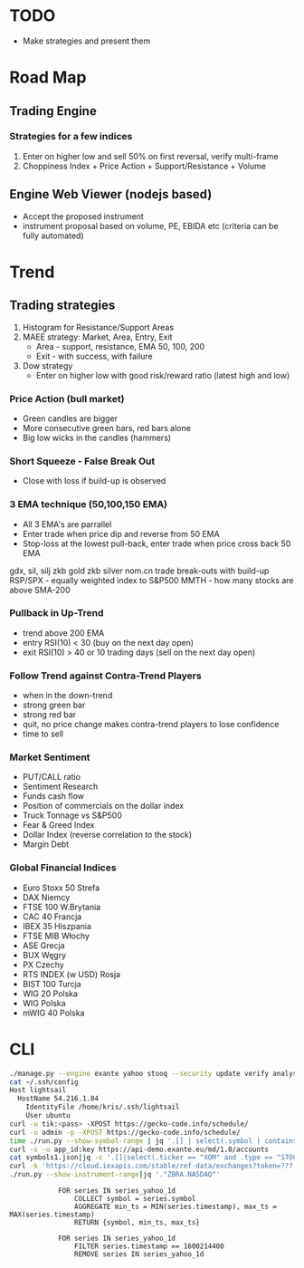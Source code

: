 
# TODO

- Make strategies and present them

# Road Map

## Trading Engine

### Strategies for a few indices
1. Enter on higher low and sell 50% on first reversal, verify multi-frame
2. Choppiness Index + Price Action + Support/Resistance + Volume

## Engine Web Viewer (nodejs based)
 - Accept the proposed instrument
 - instrument proposal based on volume, PE, EBIDA etc (criteria can be fully automated)

# Trend

## Trading strategies

1. Histogram for Resistance/Support Areas
2. MAEE strategy: Market, Area, Entry, Exit
    - Area - support, resistance, EMA 50, 100, 200
    - Exit - with success, with failure
3. Dow strategy
    - Enter on higher low with good risk/reward ratio (latest high and low)

### Price Action (bull market)

- Green candles are bigger
- More consecutive green bars, red bars alone
- Big low wicks in the candles (hammers)

### Short Squeeze - False Break Out

- Close with loss if build-up is observed

### 3 EMA technique (50,100,150 EMA)

- All 3 EMA's are parrallel
- Enter trade when price dip and reverse from 50 EMA
- Stop-loss at the lowest pull-back, enter trade when price cross back 50 EMA

gdx, sil, silj
zkb gold
zkb silver
nom.cn
trade break-outs with build-up
RSP/SPX - equally weighted index to S&P500
MMTH - how many stocks are above SMA-200

### Pullback in Up-Trend

- trend above 200 EMA
- entry RSI(10) < 30 (buy on the next day open)
- exit RSI(10) > 40 or 10 trading days (sell on the next day open)

### Follow Trend against Contra-Trend Players

- when in the down-trend
- strong green bar
- strong red bar
- quit, no price change makes contra-trend players to lose confidence
- time to sell

### Market Sentiment

- PUT/CALL ratio
- Sentiment Research
- Funds cash flow
- Position of commercials on the dollar index
- Truck Tonnage vs S&P500
- Fear & Greed Index
- Dollar Index (reverse correlation to the stock)
- Margin Debt

### Global Financial Indices

- Euro Stoxx 50	Strefa
- DAX	Niemcy
- FTSE 100	W.Brytania
- CAC 40	Francja
- IBEX 35	Hiszpania
- FTSE MIB	Włochy
- ASE	Grecja
- BUX	Węgry
- PX	Czechy
- RTS INDEX (w USD)	Rosja
- BIST 100	Turcja
- WIG 20	Polska
- WIG	Polska
- mWIG 40	Polska

# CLI

```bash
./manage.py --engine exante yahoo stooq --security update verify analyse --log-to-screen
cat ~/.ssh/config
Host lightsail
  HostName 54.216.1.84
    IdentityFile /home/kris/.ssh/lightsail
    User ubuntu
curl -u tik:<pass> -XPOST https://gecko-code.info/schedule/
curl -u admin -p -XPOST https://gecko-code.info/schedule/
time ./run.py --show-symbol-range | jq '.[] | select(.symbol | contains("XOM"))'
curl -s -u app_id:key https://api-demo.exante.eu/md/1.0/accounts
cat symbols1.json|jq -c '.[]|select(.ticker == "XOM" and .type == "STOCK")'|jq .
curl -k 'https://cloud.iexapis.com/stable/ref-data/exchanges?token=???'|jq .
./run.py --show-instrument-range|jq '."ZBRA.NASDAQ"'
```

```
            FOR series IN series_yahoo_1d
                COLLECT symbol = series.symbol
                AGGREGATE min_ts = MIN(series.timestamp), max_ts = MAX(series.timestamp)
                RETURN {symbol, min_ts, max_ts}

            FOR series IN series_yahoo_1d
                FILTER series.timestamp == 1600214400
                REMOVE series IN series_yahoo_1d
```
